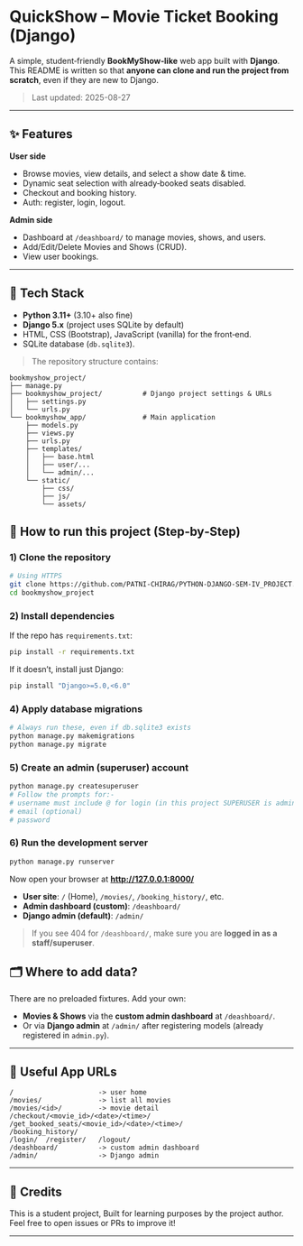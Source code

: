 # QuickShow – Movie Ticket Booking (Django)

A simple, student‑friendly **BookMyShow‑like** web app built with **Django**.  
This README is written so that **anyone can clone and run the project from scratch**, even if they are new to Django.

> Last updated: 2025-08-27

---

## ✨ Features

**User side**
- Browse movies, view details, and select a show date & time.
- Dynamic seat selection with already‑booked seats disabled.
- Checkout and booking history.
- Auth: register, login, logout.

**Admin side**
- Dashboard at `/deashboard/` to manage movies, shows, and users.
- Add/Edit/Delete Movies and Shows (CRUD).
- View user bookings.

---

## 🧰 Tech Stack

- **Python 3.11+** (3.10+ also fine)
- **Django 5.x** (project uses SQLite by default)
- HTML, CSS (Bootstrap), JavaScript (vanilla) for the front‑end.
- SQLite database (`db.sqlite3`).

> The repository structure contains:
```
bookmyshow_project/
├── manage.py
├── bookmyshow_project/          # Django project settings & URLs
│   ├── settings.py
│   └── urls.py
└── bookmyshow_app/              # Main application
    ├── models.py
    ├── views.py
    ├── urls.py
    ├── templates/
    │   ├── base.html
    │   ├── user/...
    │   └── admin/...
    └── static/
        ├── css/
        ├── js/
        └── assets/
```

## 🚀 How to run this project (Step‑by‑Step)

### 1) Clone the repository
```bash
# Using HTTPS
git clone https://github.com/PATNI-CHIRAG/PYTHON-DJANGO-SEM-IV_PROJECT.git
cd bookmyshow_project
```

### 2) Install dependencies

If the repo has `requirements.txt`:
```bash
pip install -r requirements.txt
```

If it doesn’t, install just Django:
```bash
pip install "Django>=5.0,<6.0"
```

### 4) Apply database migrations
```bash
# Always run these, even if db.sqlite3 exists
python manage.py makemigrations
python manage.py migrate
```

### 5) Create an admin (superuser) account
```bash
python manage.py createsuperuser
# Follow the prompts for:-
# username must include @ for login (in this project SUPERUSER is admin) eg. admin@gmail.com
# email (optional)
# password
```

### 6) Run the development server
```bash
python manage.py runserver
```
Now open your browser at **http://127.0.0.1:8000/**

- **User site**: `/` (Home), `/movies/`, `/booking_history/`, etc.
- **Admin dashboard (custom)**: `/deashboard/`  
- **Django admin (default)**: `/admin/`

> If you see 404 for `/deashboard/`, make sure you are **logged in as a staff/superuser**.

## 🗂️ Where to add data?

There are no preloaded fixtures. Add your own:
- **Movies & Shows** via the **custom admin dashboard** at `/deashboard/`.
- Or via **Django admin** at `/admin/` after registering models (already registered in `admin.py`).

---

## 🧭 Useful App URLs

```
/                     -> user home
/movies/              -> list all movies
/movies/<id>/         -> movie detail
/checkout/<movie_id>/<date>/<time>/
/get_booked_seats/<movie_id>/<date>/<time>/
/booking_history/
/login/  /register/   /logout/
/deashboard/          -> custom admin dashboard
/admin/               -> Django admin
```

---

## 🙌 Credits

This is a student project, Built for learning purposes by the project author.  
Feel free to open issues or PRs to improve it!

---
